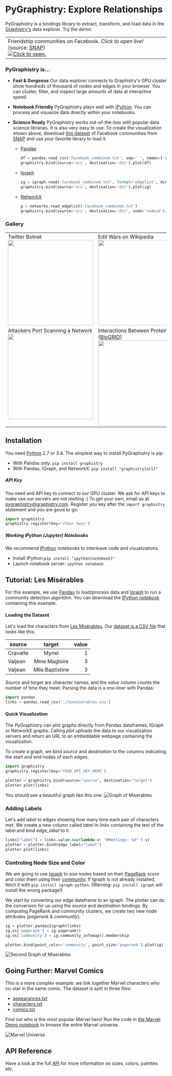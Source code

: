 # PyGraphistry: Explore Relationships

PyGraphistry is a bindings library to extract, transform, and load data in the [Graphistry's](http://www.graphistry.com) data explorer. Try the demo:

<table style="width:100%;">
  <tr valign="top">
    <td>Friendship communities on Facebook. <em>Click to open live!</em> (source: <a href="http://snap.stanford.edu">SNAP</a>)<br><a href="http://proxy-staging.graphistry.com/graph/graph.html?dataset=Facebook&debug=true&info=true&play=0&mapper=opentsdb&menu=false&static=true&contentKey=Facebook_readme&center=false&left=-28057.922443107804&right=19343.789165388305&top=-13990.35481117573&bottom=12682.885549380659#"><img src="http://i.imgur.com/CvO12an.png" title="Click to open."></a>
  </tr>
</table>

### PyGraphistry is...

- **Fast & Gorgeous** Our data explorer connects to Graphistry's GPU cluster show hundreds of thousand of nodes and edges in your browser. You can cluster, filter, and inspect large amounts of data at interactive speed.

-  **Notebook Friendly** PyGraphistry plays well with [IPython](http://ipython.org): You can process and visualize data directly within your notebooks.

- **Science Ready** PyGraphistry works out-of-the-box with popular data science libraries. It is also very easy to use. To create the visualization shown above, download  [this dataset](https://www.dropbox.com/s/csy1l8e3uv600mj/facebook_combined.txt?dl=1) of Facebook communities from [SNAP](http://snap.stanford.edu) and use your favorite library to load it.

  - [Pandas](http://pandas.pydata.org)

     ```python
     df = pandas.read_csv('facebook_combined.txt', sep=' ', names=['src', 'dst'])
     graphistry.bind(source='src', destination='dst').plot(df)
     ```

  - [Igraph](http://igraph.org)

     ```python
     ig = igraph.read('facebook_combined.txt', format='edgelist', directed=False)
     graphistry.bind(source='src', destination='dst').plot(ig)
     ```

  - [NetworkX](https://networkx.github.io)

     ```python
     g = networkx.read_edgelist('facebook_combined.txt')
     graphistry.bind(source='src', destination='dst', node='nodeid').plot(g)
     ```

### Gallery

<table>
    <tr valign="top">
        <td width="33%">Twitter Botnet<br><a href="http://i.imgur.com/qm5MCqS.jpg"><img width="266" src="http://i.imgur.com/qm5MCqS.jpg"></a></td>
        <td width="33%">Edit Wars on Wikipedia<br><a href="http://i.imgur.com/074zFve.png"><img width="266" src="http://i.imgur.com/074zFve.png"></a></td>
        <td width="33%">Uber Trips in SF<br><a href="http://http://i.imgur.com/GdT4yV6.jpg"><img width="266" src="http://i.imgur.com/GdT4yV6.jpg"></a></td>
    </tr>
    <tr valign="top">
        <td width="33%">Attackers Port Scanning a Network<br><a href="http://i.imgur.com/vKUDySw.png"><img width="266" src="http://i.imgur.com/vKUDySw.png"></a></td>
        <td width="33%">Interactions Between Proteins (<a href="http://thebiogrid.org">BioGRID</a>)<br><a href="http://i.imgur.com/nrUHLFz.png"><img width="266" src="http://i.imgur.com/nrUHLFz.png"></a></td>
        <td width="33%">Programming Languages Adoption<br><a href="http://i.imgur.com/0T0EKmD.png"><img width="266" src="http://i.imgur.com/0T0EKmD.png"></a></td>
    </tr>
</table>

## Installation

You need [Python](https://www.python.org) 2.7 or 3.4. The simplest way to install PyGraphistry is pip:

- With Pandas only: `pip install graphistry`
- With Pandas, IGraph, and NetworkX: `pip install "graphistry[all]"`

##### API Key
You need and API key to connect to our GPU cluster. We ask for API keys to make use our servers are not melting :) To get your own, email us at [pygraphistry@graphistry.com](mailto:pygraphistry@graphistry.com). Register you key after the `import graphistry` statement and you are good to go:

```python
import graphistry
graphistry.register(key='<Your key>')
```

##### Working IPython (Jupyter) Notebooks

We recommend [IPython](http://ipython.org) notebooks to interleave code and visualizations.

- Install IPython:`pip install "ipython[notebook]"`
- Launch notebook server: `ipython notebook`

## Tutorial: Les Misérables

For this example, we use [Pandas](http://pandas.pydata.org) to load/process data and [Igraph](http://igraph.org) to run a community detection algorithm. You can download the [IPython notebook](https://www.dropbox.com/s/n35ahbhatshrau6/MiserablesDemo.ipynb?dl=1) containing this example.

#### Loading the Dataset
Let's load the characters from [Les Misérables](http://en.wikipedia.org/wiki/Les_Misérables). Our [dataset is a CSV file](http://gist.github.com/thibaudh/3da4096c804680f549e6/) that looks like this:

| source        | target        | value  |
| ------------- |:-------------:| ------:|
| Cravatte |	Myriel | 1| Valjean	| Mme.Magloire | 3| Valjean	| Mlle.Baptistine | 3

*Source* and *target* are character names, and the *value* column counts the number of time they meet. Parsing the data is a one-liner with Pandas:

```python
import pandas
links = pandas.read_csv('./lesmiserables.csv')
```

#### Quick Visualization
The PyGraphistry can plot graphs directly from Pandas dataframes, IGraph or NetworkX graphs. Calling *plot* uploads the data to our visualization servers and return an URL to an embeddable webpage containing the visualization.

To create a graph, we bind *source* and *destination* to the columns indicating the start and end nodes of each edges.

```python
import graphistry
graphistry.register(key='YOUR_API_KEY_HERE')

plotter = graphistry.bind(source="source", destination="target")
plotter.plot(links)
```

You should see a beautiful graph like this one:
![Graph of Miserables](http://i.imgur.com/dRHHTyK.png)

### Adding Labels

Let's add label to edges showing how many time each pair of characters met. We create a new column called *label* in *links* containing the text of the label and bind *edge_label* to it.

```python
links["label"] = links.value.map(lambda v: "#Meetings: %d" % v)
plotter = plotter.bind(edge_label="label")
plotter.plot(links)
```

### Controling Node Size and Color
We are going to use [Igraph](http://igraph.org/python/) to size nodes based on their [PageRank](http://en.wikipedia.org/wiki/PageRank) score and color them using their [community](https://en.wikipedia.org/wiki/Community_structure). If Igraph is not already installed, fetch it with `pip install igraph-python`. (Warning: `pip install igraph` will install the wrong package!)

We start by converting our edge dateframe to an Igraph. The plotter can do the conversion for us using the *source* and *destination* bindings. By computing PageRank and community clusters, we create two new node attributes (*pagerank* & *community*).

```python
ig = plotter.pandas2igraph(links)
ig.vs['pagerank'] = ig.pagerank()
ig.vs['community'] = ig.community_infomap().membership

plotter.bind(point_color='community', point_size='pagerank').plot(ig)
```

![Second Graph of Miserables](http://i.imgur.com/P7fm5sn.png)

## Going Further: Marvel Comics

This is a more complex example: we link together Marvel characters who co-star in the same comic. The dataset is split in three files:

- [appearances.txt](https://www.dropbox.com/s/yz78yy58m1mh8l2/appearances.txt?dl=1)
- [characters.txt](https://www.dropbox.com/s/7zodqsvqa9j29bb/characters.txt?dl=1)
- [comics.txt](https://www.dropbox.com/s/x1o30enl5abdpnm/comics.txt?dl=1)

Find out who is the most popular Marvel hero! Run the code in [the Marvel Demo notebook](https://www.dropbox.com/s/mzzq1mvpdwwmes1/MarvelTutorial.ipynb?dl=1) to browse the entire Marvel universe.

![Marvel Universe](http://i.imgur.com/0rgPLg7.png)

## API Reference

Have a look at the full [API](http://graphistry.com/api0.3.html#python) for more information on sizes, colors, palettes etc.

<!---

### Cheat Sheet
In a nutshell, `plot` *mandatory* arguments are:

- `edges` *pandas.DataFrame*: The edge dataframe.
- `source` *string*: The column of `edges` containing the start of each edge.
- `destination` *string*: The column of `edges` containing the end of each edge.

This is enough to define a graph.
##### Edges
We control the visual attributes of edges with the following *optional* arguments. Each of them refers to the name of a column of `edges`.

- `edge_color` *string*
- `edge_title` *string*
- `edge_label` *string*
- `edge_weight` *string*

##### Nodes
To control node visual attributes, we pass two more arguments:

- `nodes` *pandas.DataFrame*: The node dataframe.
- `node` *string*: The column of `nodes` that contains node identifiers (these are the same ids used in the `source` and `destination` columns of `edges`).

then we bind columns of `node` using:

- `point_title` *string*
- `point_label` *string*
- `point_size` *string*
- `point_color` *string*

-->


